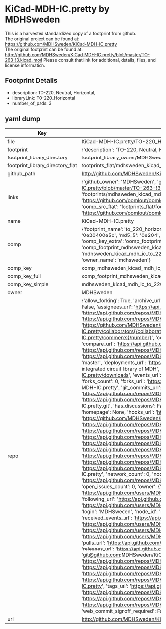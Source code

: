 # KiCad-MDH-IC.pretty by MDHSweden  
This is a harvested standardized copy of a footprint from github.  
The original project can be found at:  
https://github.com/MDHSweden/KiCad-MDH-IC.pretty  
The original footprint can be found at:
http://github.com/MDHSweden/KiCad-MDH-IC.pretty/blob/master/TO-263-!3.kicad_mod
Please consult that link for additional, details, files, and license information.  
## Footprint Details
* description: TO-220, Neutral, Horizontal,  
* libraryLink: TO-220_Horizontal  
* number_of_pads: 3  
## yaml dump  
| Key | Value |  
| --- | --- |  
| file | KiCad-MDH-IC.pretty/TO-220_Horizontal.kicad_mod |  
| footprint | {'description': 'TO-220, Neutral, Horizontal,', 'libraryLink': 'TO-220_Horizontal', 'number_of_pads': 3} |  
| footprint_library_directory | footprint_library_owner/MDHSweden_KiCad-MDH-IC.pretty |  
| footprint_library_directory_flat | footprints_flat/mdhsweden_kicad_mdh_ic_to_220_horizontal/working |  
| github_path | http://github.com/MDHSweden/KiCad-MDH-IC.pretty/blob/master/TO-220_Horizontal.kicad_mod |  
| links | {'github_owner': 'MDHSweden', 'github_repo_name': 'KiCad-MDH-IC.pretty', 'github_src': 'http://github.com/MDHSweden/KiCad-MDH-IC.pretty/blob/master/TO-263-!3.kicad_mod', 'github_src_repo': 'https://github.com/MDHSweden/KiCad-MDH-IC.pretty', 'oomp_bot': 'footprints/mdhsweden_kicad_mdh_ic_to_220_horizontal/working', 'oomp_bot_github': 'https://github.com/oomlout/oomlout_oomp_footprint_bot/tree/main/footprints/mdhsweden_kicad_mdh_ic_to_220_horizontal/working', 'oomp_src_flat': 'footprints_flat/footprints_flat/mdhsweden_kicad_mdh_ic_to_220_horizontal/working', 'oomp_src_flat_github': 'https://github.com/oomlout/oomlout_oomp_footprint_src/tree/main/footprints_flat/mdhsweden_kicad_mdh_ic_to_220_horizontal/working'} |  
| name | KiCad-MDH-IC.pretty |  
| oomp | {'footprint_name': 'to_220_horizontal', 'library_name': 'kicad_mdh_ic', 'md5': '0e20400e5c709511ba688e477b887fcc', 'md5_10': '0e20400e5c', 'md5_5': '0e204', 'md5_6': '0e2040', 'oomp_key': 'oomp_mdhsweden_kicad_mdh_ic_to_220_horizontal', 'oomp_key_extra': 'oomp_footprint_mdhsweden_kicad_mdh_ic_to_220_horizontal', 'oomp_key_full': 'oomp_footprint_mdhsweden_kicad_mdh_ic_to_220_horizontal_0e2040', 'oomp_key_simple': 'mdhsweden_kicad_mdh_ic_to_220_horizontal', 'original_filename': 'KiCad-MDH-IC.pretty/TO-220_Horizontal.kicad_mod', 'owner_name': 'mdhsweden'} |  
| oomp_key | oomp_mdhsweden_kicad_mdh_ic_to_220_horizontal |  
| oomp_key_full | oomp_footprint_mdhsweden_kicad_mdh_ic_to_220_horizontal |  
| oomp_key_simple | mdhsweden_kicad_mdh_ic_to_220_horizontal |  
| owner | MDHSweden |  
| repo | {'allow_forking': True, 'archive_url': 'https://api.github.com/repos/MDHSweden/KiCad-MDH-IC.pretty/{archive_format}{/ref}', 'archived': False, 'assignees_url': 'https://api.github.com/repos/MDHSweden/KiCad-MDH-IC.pretty/assignees{/user}', 'blobs_url': 'https://api.github.com/repos/MDHSweden/KiCad-MDH-IC.pretty/git/blobs{/sha}', 'branches_url': 'https://api.github.com/repos/MDHSweden/KiCad-MDH-IC.pretty/branches{/branch}', 'clone_url': 'https://github.com/MDHSweden/KiCad-MDH-IC.pretty.git', 'collaborators_url': 'https://api.github.com/repos/MDHSweden/KiCad-MDH-IC.pretty/collaborators{/collaborator}', 'comments_url': 'https://api.github.com/repos/MDHSweden/KiCad-MDH-IC.pretty/comments{/number}', 'commits_url': 'https://api.github.com/repos/MDHSweden/KiCad-MDH-IC.pretty/commits{/sha}', 'compare_url': 'https://api.github.com/repos/MDHSweden/KiCad-MDH-IC.pretty/compare/{base}...{head}', 'contents_url': 'https://api.github.com/repos/MDHSweden/KiCad-MDH-IC.pretty/contents/{+path}', 'contributors_url': 'https://api.github.com/repos/MDHSweden/KiCad-MDH-IC.pretty/contributors', 'created_at': '2017-01-09T22:46:30Z', 'default_branch': 'master', 'deployments_url': 'https://api.github.com/repos/MDHSweden/KiCad-MDH-IC.pretty/deployments', 'description': 'Official integrated circuit library of MDH', 'disabled': False, 'downloads_url': 'https://api.github.com/repos/MDHSweden/KiCad-MDH-IC.pretty/downloads', 'events_url': 'https://api.github.com/repos/MDHSweden/KiCad-MDH-IC.pretty/events', 'fork': False, 'forks': 0, 'forks_count': 0, 'forks_url': 'https://api.github.com/repos/MDHSweden/KiCad-MDH-IC.pretty/forks', 'full_name': 'MDHSweden/KiCad-MDH-IC.pretty', 'git_commits_url': 'https://api.github.com/repos/MDHSweden/KiCad-MDH-IC.pretty/git/commits{/sha}', 'git_refs_url': 'https://api.github.com/repos/MDHSweden/KiCad-MDH-IC.pretty/git/refs{/sha}', 'git_tags_url': 'https://api.github.com/repos/MDHSweden/KiCad-MDH-IC.pretty/git/tags{/sha}', 'git_url': 'git://github.com/MDHSweden/KiCad-MDH-IC.pretty.git', 'has_discussions': False, 'has_downloads': True, 'has_issues': True, 'has_pages': False, 'has_projects': True, 'has_wiki': True, 'homepage': None, 'hooks_url': 'https://api.github.com/repos/MDHSweden/KiCad-MDH-IC.pretty/hooks', 'html_url': 'https://github.com/MDHSweden/KiCad-MDH-IC.pretty', 'id': 78476259, 'is_template': False, 'issue_comment_url': 'https://api.github.com/repos/MDHSweden/KiCad-MDH-IC.pretty/issues/comments{/number}', 'issue_events_url': 'https://api.github.com/repos/MDHSweden/KiCad-MDH-IC.pretty/issues/events{/number}', 'issues_url': 'https://api.github.com/repos/MDHSweden/KiCad-MDH-IC.pretty/issues{/number}', 'keys_url': 'https://api.github.com/repos/MDHSweden/KiCad-MDH-IC.pretty/keys{/key_id}', 'labels_url': 'https://api.github.com/repos/MDHSweden/KiCad-MDH-IC.pretty/labels{/name}', 'language': None, 'languages_url': 'https://api.github.com/repos/MDHSweden/KiCad-MDH-IC.pretty/languages', 'license': None, 'merges_url': 'https://api.github.com/repos/MDHSweden/KiCad-MDH-IC.pretty/merges', 'milestones_url': 'https://api.github.com/repos/MDHSweden/KiCad-MDH-IC.pretty/milestones{/number}', 'mirror_url': None, 'name': 'KiCad-MDH-IC.pretty', 'network_count': 0, 'node_id': 'MDEwOlJlcG9zaXRvcnk3ODQ3NjI1OQ==', 'notifications_url': 'https://api.github.com/repos/MDHSweden/KiCad-MDH-IC.pretty/notifications{?since,all,participating}', 'open_issues': 0, 'open_issues_count': 0, 'owner': {'avatar_url': 'https://avatars.githubusercontent.com/u/21316612?v=4', 'events_url': 'https://api.github.com/users/MDHSweden/events{/privacy}', 'followers_url': 'https://api.github.com/users/MDHSweden/followers', 'following_url': 'https://api.github.com/users/MDHSweden/following{/other_user}', 'gists_url': 'https://api.github.com/users/MDHSweden/gists{/gist_id}', 'gravatar_id': '', 'html_url': 'https://github.com/MDHSweden', 'id': 21316612, 'login': 'MDHSweden', 'node_id': 'MDQ6VXNlcjIxMzE2NjEy', 'organizations_url': 'https://api.github.com/users/MDHSweden/orgs', 'received_events_url': 'https://api.github.com/users/MDHSweden/received_events', 'repos_url': 'https://api.github.com/users/MDHSweden/repos', 'site_admin': False, 'starred_url': 'https://api.github.com/users/MDHSweden/starred{/owner}{/repo}', 'subscriptions_url': 'https://api.github.com/users/MDHSweden/subscriptions', 'type': 'User', 'url': 'https://api.github.com/users/MDHSweden'}, 'private': False, 'pulls_url': 'https://api.github.com/repos/MDHSweden/KiCad-MDH-IC.pretty/pulls{/number}', 'pushed_at': '2017-01-09T22:48:31Z', 'releases_url': 'https://api.github.com/repos/MDHSweden/KiCad-MDH-IC.pretty/releases{/id}', 'size': 5, 'ssh_url': 'git@github.com:MDHSweden/KiCad-MDH-IC.pretty.git', 'stargazers_count': 0, 'stargazers_url': 'https://api.github.com/repos/MDHSweden/KiCad-MDH-IC.pretty/stargazers', 'statuses_url': 'https://api.github.com/repos/MDHSweden/KiCad-MDH-IC.pretty/statuses/{sha}', 'subscribers_count': 1, 'subscribers_url': 'https://api.github.com/repos/MDHSweden/KiCad-MDH-IC.pretty/subscribers', 'subscription_url': 'https://api.github.com/repos/MDHSweden/KiCad-MDH-IC.pretty/subscription', 'svn_url': 'https://github.com/MDHSweden/KiCad-MDH-IC.pretty', 'tags_url': 'https://api.github.com/repos/MDHSweden/KiCad-MDH-IC.pretty/tags', 'teams_url': 'https://api.github.com/repos/MDHSweden/KiCad-MDH-IC.pretty/teams', 'temp_clone_token': None, 'topics': [], 'trees_url': 'https://api.github.com/repos/MDHSweden/KiCad-MDH-IC.pretty/git/trees{/sha}', 'updated_at': '2017-01-09T22:46:30Z', 'url': 'https://api.github.com/repos/MDHSweden/KiCad-MDH-IC.pretty', 'visibility': 'public', 'watchers': 0, 'watchers_count': 0, 'web_commit_signoff_required': False} |  
| url | http://github.com/MDHSweden/KiCad-MDH-IC.pretty |  

